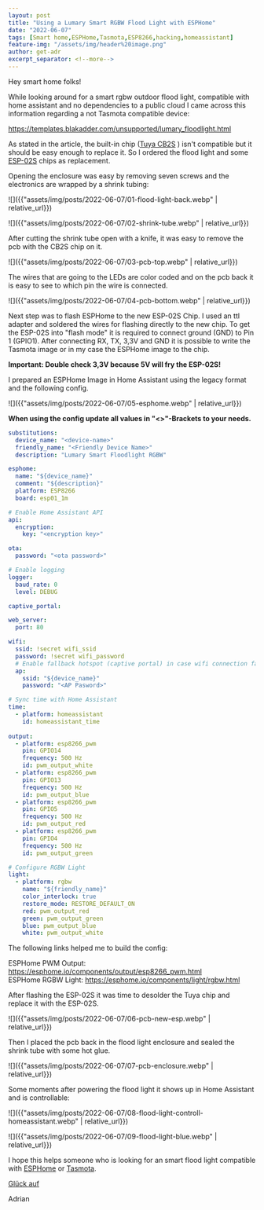 ```yaml
---
layout: post
title: "Using a Lumary Smart RGBW Flood Light with ESPHome"
date: "2022-06-07"
tags: [Smart home,ESPHome,Tasmota,ESP8266,hacking,homeassistant]
feature-img: "/assets/img/header%20image.png"
author: get-adr
excerpt_separator: <!--more-->
---
```

Hey smart home folks!

While looking around for a smart rgbw outdoor flood light, compatible with home assistant and no dependencies to a public cloud I came across this information regarding a not Tasmota compatible device:

https://templates.blakadder.com/unsupported/lumary_floodlight.html


As stated in the article, the built-in chip ([Tuya CB2S](https://developer.tuya.com/en/docs/iot/cb2s-module-datasheet?id=Kafgfsa2aaypq) ) isn't compatible but it should be easy enough to replace it.
So I ordered the flood light and some [ESP-02S](https://tasmota.github.io/docs/Pinouts/#tywe2s) chips as replacement.
<!--more-->
Opening the enclosure was easy by removing seven screws and  the electronics are wrapped by a shrink tubing:

![]({{"assets/img/posts/2022-06-07/01-flood-light-back.webp" | relative_url}})

![]({{"assets/img/posts/2022-06-07/02-shrink-tube.webp" | relative_url}})

After cutting the shrink tube open with a knife, it was easy to remove the pcb with the CB2S chip on it.

![]({{"assets/img/posts/2022-06-07/03-pcb-top.webp" | relative_url}})

The wires that are going to the LEDs are color coded and on the pcb back it is easy to see to which pin the wire is connected.

![]({{"assets/img/posts/2022-06-07/04-pcb-bottom.webp" | relative_url}})

Next step was to flash ESPHome to the new ESP-02S Chip. I used an ttl adapter and soldered the wires for flashing directly to the new chip. To get the ESP-02S into "flash mode" it is required to connect ground (GND) to Pin 1 (GPIO1).
After connecting RX, TX, 3,3V and GND it is possible to write the Tasmota image or in my case the ESPHome image to the chip.

**Important: Double check 3,3V because 5V will fry the ESP-02S!**

I prepared an ESPHome Image in Home Assistant using the legacy format and the following config.

![]({{"assets/img/posts/2022-06-07/05-esphome.webp" | relative_url}})

**When using the config update all values in "<>"-Brackets to your needs.**

````yaml
substitutions:
  device_name: "<device-name>"
  friendly_name: "<Friendly Device Name>"
  description: "Lumary Smart Floodlight RGBW"

esphome:
  name: "${device_name}"
  comment: "${description}"
  platform: ESP8266
  board: esp01_1m

# Enable Home Assistant API
api:
  encryption:
    key: "<encryption key>"

ota:
  password: "<ota password>"

# Enable logging
logger:
  baud_rate: 0
  level: DEBUG

captive_portal:

web_server:
  port: 80

wifi:
  ssid: !secret wifi_ssid
  password: !secret wifi_password
  # Enable fallback hotspot (captive portal) in case wifi connection fails
  ap:
    ssid: "${device_name}"
    password: "<AP Pasword>"

# Sync time with Home Assistant
time:
  - platform: homeassistant
    id: homeassistant_time
    
output:
  - platform: esp8266_pwm
    pin: GPIO14
    frequency: 500 Hz
    id: pwm_output_white
  - platform: esp8266_pwm
    pin: GPIO13
    frequency: 500 Hz
    id: pwm_output_blue
  - platform: esp8266_pwm
    pin: GPIO5
    frequency: 500 Hz
    id: pwm_output_red
  - platform: esp8266_pwm
    pin: GPIO4
    frequency: 500 Hz
    id: pwm_output_green

# Configure RGBW Light
light:
  - platform: rgbw
    name: "${friendly_name}"
    color_interlock: true
    restore_mode: RESTORE_DEFAULT_ON
    red: pwm_output_red
    green: pwm_output_green
    blue: pwm_output_blue
    white: pwm_output_white

````
The following links helped me to build the config:

ESPHome PWM Output: https://esphome.io/components/output/esp8266_pwm.html</br>
ESPHome RGBW Light: https://esphome.io/components/light/rgbw.html

After flashing the ESP-02S it was time to desolder the Tuya chip and replace it with the ESP-02S.

![]({{"assets/img/posts/2022-06-07/06-pcb-new-esp.webp" | relative_url}})

Then I placed the pcb back in the flood light enclosure and sealed the shrink tube with some hot glue.

![]({{"assets/img/posts/2022-06-07/07-pcb-enclosure.webp" | relative_url}})

Some moments after powering the flood light it shows up in Home Assistant and is controllable:

![]({{"assets/img/posts/2022-06-07/08-flood-light-controll-homeassistant.webp" | relative_url}})

![]({{"assets/img/posts/2022-06-07/09-flood-light-blue.webp" | relative_url}})

I hope this helps someone who is looking for an smart flood light compatible with [ESPHome](https://esphome.io) or [Tasmota](https://tasmota.github.io/docs/).

[Glück auf](https://en.wikipedia.org/wiki/Gl%C3%BCck_auf)

Adrian